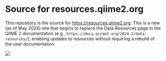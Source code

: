 # Source for resources.qiime2.org

This repository is the source for https://resources.qiime2.org.
This is a new (as of May 2024) site that begins to replace the Data Resources page in the QIIME 2 documentation (e.g., `https://docs.qiime2.org/2024.2/data-resources/`), enabling updates to resources without requiring a rebuild of the user documentation.

![](static/images/qiime2-resources-ai-art.png)
